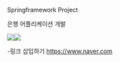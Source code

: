 Springframework Project

은행 어플리케이션 개발

<img src="https://img.shields.io/badge/react-20232a.svg?style=for-the-badge&logo=react&logoColor=61DAFB" /><img src="https://img.shields.io/badge/HTML5-E34F26?style=for-the-badge&logo=HTML5&logoColor=white">

-링크 삽입하기
<https://www.naver.com>



